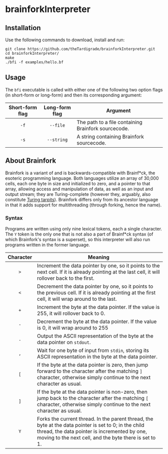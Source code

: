 # brainforkInterpreter

## Installation

Use the following commands to download, install and run:

```
git clone https://github.com/theTardigrade/brainforkInterpreter.git
cd brainforkInterpreter/
make
./bfi -f examples/hello.bf
```

## Usage

The `bfi` executable is called with either one of the following two option flags (in short-form or long-form) and then its corresponding argument:

| Short-form flag | Long-form flag | Argument |
| :-------------: | :------------: | -------- |
| `-f` | `--file` | The path to a file containing Brainfork sourcecode. |
| `-s` | `--string` | A string containing Brainfork sourcecode. |


## About Brainfork

Brainfork is a variant of and is backwards-compatible with Brainf*ck, the esoteric programming language. Both languages utilize an array of 30,000 cells, each one byte in size and initialized to zero, and a pointer to that array, allowing access and manipulation of data, as well as an input and output stream; they are Turing-complete (however they, arguably, also constitute [Turing tarpits](https://en.wikipedia.org/wiki/Turing_tarpit)). Brainfork differs only from its ancestor language in that it adds support for multithreading (through forking, hence the name).

### Syntax

Programs are written using only nine lexical tokens, each a single character. The `Y` token is the only one that is not also a part of Brainf*ck syntax (of which Brainfork's syntax is a superset), so this interpreter will also run programs written in the former language.

| Character | Meaning |
| :-------: | ------- |
| `>`       | Increment the data pointer by one, so it points to the next cell. If it is already pointing at the last cell, it will rollover back to the first. |
| `<`       | Decrement the data pointer by one, so it points to the previous cell. If it is already pointing at the first cell, it will wrap around to the last. |
| `+`       | Increment the byte at the data pointer. If the value is 255, it will rollover back to 0. |
| `-`       | Decrement the byte at the data pointer. If the value is 0, it will wrap around to 255 |
| `.`       | Output the ASCII representation of the byte at the data pointer on `stdout`. |
| `,`       | Wait for one byte of input from `stdin`, storing its ASCII representation in the byte at the data pointer. |
| `[`       | If the byte at the data pointer is zero, then jump forward to the character after the matching `]` character, otherwise simply continue to the next character as usual. |
| `]`       | If the byte at the data pointer is non-zero, then jump back to the character after the matching `[` character, otherwise simply continue to the next character as usual. |
| `Y`       | Forks the current thread. In the parent thread, the byte at the data pointer is set to 0; in the child thread, the data pointer is incremented by one, moving to the next cell, and the byte there is set to 1. |

